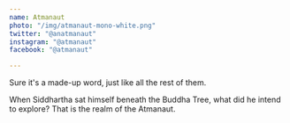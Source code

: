 ```yaml
---
name: Atmanaut
photo: "/img/atmanaut-mono-white.png"
twitter: "@anatmanaut"
instagram: "@atmanaut"
facebook: "@atmanaut"

---
```

Sure it's a made-up word, just like all the rest of them.

When Siddhartha sat himself beneath the Buddha Tree, what did he intend to explore? That is the realm of the Atmanaut.
